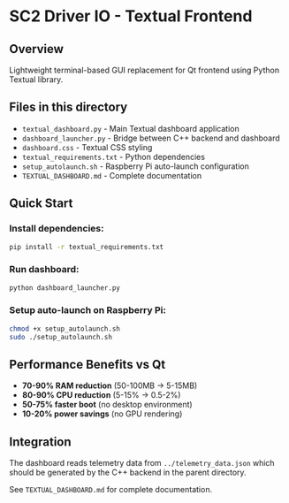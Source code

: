 # SC2 Driver IO - Textual Frontend

## Overview
Lightweight terminal-based GUI replacement for Qt frontend using Python Textual library.

## Files in this directory
- `textual_dashboard.py` - Main Textual dashboard application
- `dashboard_launcher.py` - Bridge between C++ backend and dashboard
- `dashboard.css` - Textual CSS styling
- `textual_requirements.txt` - Python dependencies
- `setup_autolaunch.sh` - Raspberry Pi auto-launch configuration
- `TEXTUAL_DASHBOARD.md` - Complete documentation

## Quick Start

### Install dependencies:
```bash
pip install -r textual_requirements.txt
```

### Run dashboard:
```bash
python dashboard_launcher.py
```

### Setup auto-launch on Raspberry Pi:
```bash
chmod +x setup_autolaunch.sh
sudo ./setup_autolaunch.sh
```

## Performance Benefits vs Qt
- **70-90% RAM reduction** (50-100MB → 5-15MB)
- **80-90% CPU reduction** (5-15% → 0.5-2%)
- **50-75% faster boot** (no desktop environment)
- **10-20% power savings** (no GPU rendering)

## Integration
The dashboard reads telemetry data from `../telemetry_data.json` which should be generated by the C++ backend in the parent directory.

See `TEXTUAL_DASHBOARD.md` for complete documentation.